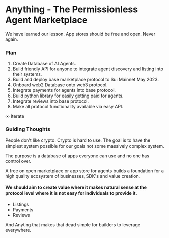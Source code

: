 # Anything - The Permissionless Agent Marketplace

We have learned our lesson.
App stores should be free and open.
Never again.

### Plan

1. Create Database of AI Agents.
2. Build friendly API for anyone to integrate agent discovery and listing into their systems.
3. Build and deploy base marketplace protocol to Sui Mainnet May 2023.
4. Onboard web2 Database onto web3 protocol.
5. Integrate payments for agents into base protocol.
6. Build python library for easily getting paid for agents.
7. Integrate reviews into base protocol.
8. Make all protocol functionality available via easy API.

∞ Iterate

### Guiding Thoughts

People don't like crypto. Crypto is hard to use. The goal is to have the simplest system possible for our goals not some massively complex system.

The purpose is a database of apps everyone can use and no one has control over.

A free on open marketplace or app store for agents builds a foundation for a high quality ecosystem of businesses, SDK's and value creation.

#### We should aim to create value where it makes natural sense at the protocol level where it is not easy for individuals to provide it.

- Listings
- Payments
- Reviews

And Anyting that makes that dead simple for builders to leverage everywhere.
